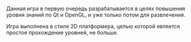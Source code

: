 Данная игра в первую очередь разрабатывается в целях повышения уровня знаний по Qt и OpenGL, и уже только потом для развлечения.

Игра выполнена в стиле 2D платформера, целью которой является простое прохождение уровней, не больше.
